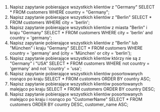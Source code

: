 1. Napisz zapytanie pobierające wszystkich klientów z "Germany"
SELECT * FROM customers WHERE country = "Germany";
2. Napisz zapytanie pobierające wszystkich klientów z "Berlin"
SELECT * FROM customers WHERE city = 'berlin';
3. Napisz zapytanie pobierające wszystkich klientów z miasta "Berlin" i kraju "Germany"
SELECT * FROM customers WHERE city = 'berlin' and country = 'germany';
4. Napisz zapytanie pobierające wszystkich klientów z "Berlin" lub "München" i kraju "Germany"
SELECT * FROM customers WHERE country = 'germany' and (city = 'München' or city = 'berlin');
5. Napisz zapytanie pobierające wszystkich klientów którzy nie są z "Germany" i "USA"
SELECT * FROM customers WHERE not country = 'germany' and not 'country' = 'usa';
6. Napisz zapytanie pobierające wszystkich klientów posortowanych rosnąco po kraju
SELECT * FROM customers ORDER BY country ASC;
7. Napisz zapytanie pobierające wszystkich klientów posortowanych malejąco po kraju
SELECT * FROM customers ORDER BY country DESC;
8. Napisz zapytanie pobierające wszystkich klientów posortowanych malejąco po kraju i rosnąco po "CustomerName"
SELECT * FROM customers ORDER BY country DESC, customer_name ASC;
